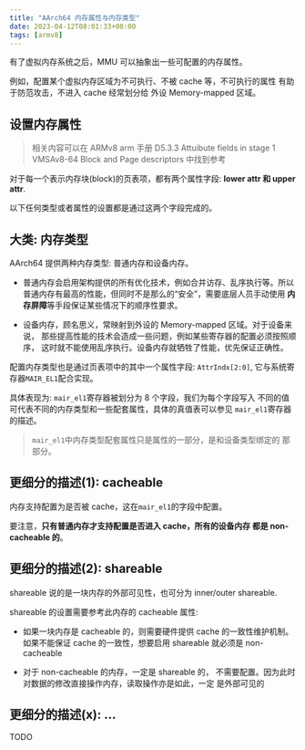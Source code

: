 ```yaml
---
title: "AArch64 内存属性与内存类型"
date: 2023-04-12T08:01:33+08:00
tags: [armv8]
---
```


有了虚拟内存系统之后，MMU 可以抽象出一些可配置的内存属性。

例如，配置某个虚拟内存区域为不可执行、不被 cache 等，不可执行的属性
有助于防范攻击，不进入 cache 经常划分给 外设 Memory-mapped 区域。

## 设置内存属性

> 相关内容可以在 ARMv8 arm 手册 D5.3.3 Attuibute fields in stage 1
> VMSAv8-64 Block and Page descriptors 中找到参考

对于每一个表示内存块(block)的页表项，都有两个属性字段: **lower attr 和 upper attr**.

以下任何类型或者属性的设置都是通过这两个字段完成的。

## 大类: 内存类型

AArch64 提供两种内存类型: 普通内存和设备内存。

- 普通内存会启用架构提供的所有优化技术，例如合并访存、乱序执行等。所以
  普通内存有最高的性能，但同时不是那么的“安全”，需要底层人员手动使用
  **内存屏障**等手段保证某些情况下的顺序性要求。

- 设备内存，顾名思义，常映射到外设的 Memory-mapped 区域。对于设备来说，
  那些提高性能的技术会造成一些问题，例如某些寄存器的配置必须按照顺序，
  这时就不能使用乱序执行。设备内存就牺牲了性能，优先保证正确性。

配置内存类型也是通过页表项中的其中一个属性字段: `AttrIndx[2:0]`,
它与系统寄存器`MAIR_EL1`配合实现。

具体表现为: `mair_el1`寄存器被划分为 8 个字段，我们为每个字段写入
不同的值可代表不同的内存类型和一些配套属性，具体的真值表可以参见
`mair_el1`寄存器的描述。

> `mair_el1`中内存类型配套属性只是属性的一部分，是和设备类型绑定的
> 那部分。

## 更细分的描述(1): cacheable

内存支持配置为是否被 cache，这在`mair_el1`的字段中配置。

要注意，**只有普通内存才支持配置是否进入 cache，所有的设备内存
都是 non-cacheable 的**。

## 更细分的描述(2): shareable

shareable 说的是一块内存的外部可见性，也可分为 inner/outer
shareable.

shareable 的设置需要参考此内存的 cacheable 属性:

- 如果一块内存是 cacheable 的，则需要硬件提供 cache 的一致性维护机制。
  如果不能保证 cache 的一致性，想要启用 shareable 就必须是 non-cacheable

- 对于 non-cacheable 的内存，一定是 shareable 的，
  不需要配置。因为此时对数据的修改直接操作内存，读取操作亦是如此，一定
  是外部可见的

## 更细分的描述(x): ...

TODO
